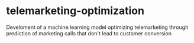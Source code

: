 # telemarketing-optimization
Develoment of a machine learning model optimizing telemarketing through prediction of marketing calls that don't lead to customer conversion

